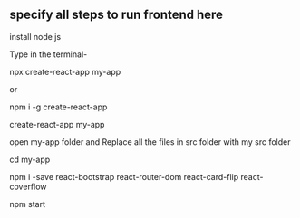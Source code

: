## specify all steps to run frontend here
install node js 

Type in the terminal-

npx create-react-app my-app  

or

npm i -g create-react-app

create-react-app my-app

open my-app folder and Replace all the files in src folder with my src folder

cd my-app

npm i -save react-bootstrap react-router-dom react-card-flip react-coverflow


npm start
